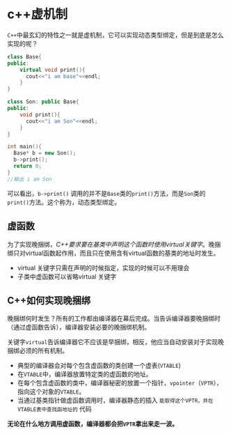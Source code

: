 # c++虚机制

`C++`中最玄幻的特性之一就是虚机制，它可以实现动态类型绑定，但是到底是怎么实现的呢？

```c++
class Base{
public:
	virtual void print(){
      cout<<"i am base"<<endl;
	}  
}

class Son: public Base{
public:
  	void print(){
      cout<<"i am Son"<<endl;
	}  
}

int main(){
  Base* b = new Son();
  b->print();
  return 0;
}
//输出 i am Son
```

可以看出，`b->print()` 调用的并不是`Base`类的`print()`方法，而是`Son`类的`print()`方法。这个称为，动态类型绑定。



## 虚函数

为了实现晚捆绑，*C++要求要在基类中声明这个函数时使用virtual关键字*。晚捆绑只对virtual函数起作用，而且只在使用含有virtual函数的基类的地址时发生。

* virtual 关键字只需在声明的时候指定，实现的时候可以不用理会
* 子类中虚函数可以省略virtual 关键字



## C++如何实现晚捆绑

晚捆绑何时发生？所有的工作都由编译器在幕后完成。当告诉编译器要晚捆绑时（通过虚函数告诉），编译器安装必要的晚捆绑机制。

关键字`virtual`告诉编译器它不应该是早捆绑，相反，他应当自动安装对于实现晚捆绑必须的所有机制。



* 典型的编译器会对每个包含虚函数的类创建一个虚表(`VTABLE`)
* 在`VTABLE`中，编译器放置特定类的虚函数的地址。
* 在每个包含虚函数的类中，编译器秘密的放置一个指针，`vpointer`（`VPTR`），指向这个对象的`VTABLE`。
* 当通过基类指针做虚函数调用时，编译器静态的插入  `能取得这个VPTR，并在VTABLE表中查找函地址的` 代码



**无论在什么地方调用虚函数，编译器都会把`VPTR`拿出来走一波。**